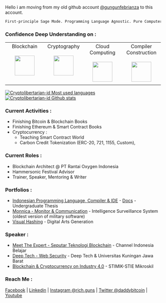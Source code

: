 Hello i am moving from my old github account [@gungunfebrianza](https://github.com/gungunfebrianza/) to this account.

```bash
First-principle Sage Mode. Programming Language Agnostic. Pure Computer Scientist. Mathematician. Cypherpunk. 
```



### Confidence Deep Understanding on :  
<table>
  <tbody>
    <tr valign="top">
      <td width="25%" align="center" style="padding-bottom: 30px">
        <span>Blockchain</span><br><br> 
        <img height="64px" src="https://github.com/gungunfebrianza/gungunfebrianza/blob/master/assets/blockchain.svg">
      </td>
      <td width="25%" align="center">
        <span>Cryptography</span><br><br> 
        <img height="64px" src="https://github.com/gungunfebrianza/gungunfebrianza/blob/master/assets/cryptography.svg">
      </td>
      <td width="25%" align="center">
        <span>Cloud Computing</span><br><br> 
        <img height="64px" src="https://github.com/gungunfebrianza/gungunfebrianza/blob/master/assets/cloud_computing.svg">
      </td>
      <td width="25%" align="center">
        <span>Compiler Construction</span><br><br> 
        <img height="64px" src="https://github.com/gungunfebrianza/gungunfebrianza/blob/master/assets/compiler.svg">
      </td>
    </tr>
  </tbody>
</table>

<a href="https://github.com/Cryptolibertarian-id">
  <img align="center" src="https://github-readme-stats.vercel.app/api/top-langs/?username=Cryptolibertarian-id&theme=light&count_private=true&layout=compact" alt="Cryptolibertarian-id Most used languages" />
</a>
<a href="https://github.com/Cryptolibertarian-id">
 <img align="center" src="https://github-readme-stats.vercel.app/api?username=Cryptolibertarian-id&show_icons=true&theme=light&line_height=27&include_all_commits=true&count_private=true&hide=issues,prs,contribs" alt="Cryptolibertarian-id Github stats"/>
</a>


### Current Activities :   

- Finishing Bitcoin & Blockchain Books
- Finishing Ethereum & Smart Contract Books 
- Cryptocurrency :
  - Teaching Smart Contract World
  - Carbon Credit Tokenization (ERC-20, 721, 1155, Custom), 



### Current Roles :

- Blockchain Architect @ PT Rantai Oxygen Indonesia
- Hammersonic Festival Advisor
- Trainer, Speaker, Mentoring & Writer



### Portfolios :

- [Indonesian Programming Language, Compiler & IDE](https://www.youtube.com/watch?v=b8dQ7R04piI) - [Docs](https://elib.unikom.ac.id/gdl.php?mod=browse&op=read&id=jbptunikompp-gdl-gungunfebr-36422) - Undergraduate Thesis
- [Monnica - Monitor & Communication](https://www.youtube.com/watch?v=lCD-nvIiDQg) - Intelligence Surveillance System (oldest version of military software)
- [Visual Hashing](https://www.youtube.com/watch?v=GWTwwhPz9wU) - Digital Arts Generation



### Speaker :
- [Meet The Expert - Seputar Teknologi Blockchain](https://www.youtube.com/watch?v=avInXGOSajc) - Channel Indonesia Belajar
- [Deep Tech - Web Security](https://github.com/gungunfebrianza/Deep-Tech-Web-Security) - Deep Tech & Universitas Kuningan Jawa Barat
- [Blockchain & Cryptocurrency on Industry 4.0](https://github.com/gungunfebrianza/Blockchain-Cryptocurrency-Industry-4.0) - STIMIK-STIE Mikroskil

### Reach Me :
[Facebook](https://www.facebook.com/hazeleekaizera/) | [Linkedin](https://id.linkedin.com/in/gungunfebrianza) | [Instagram @rich.guns](https://www.instagram.com/rich.guns/) | [Twitter @daddybitcoin](https://twitter.com/daddybitcoin) | [Youtube](https://www.youtube.com/c/GunGunFebrianza)
